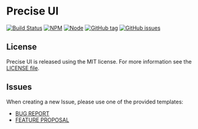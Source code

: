 # Precise UI

[![Build Status](https://travis-ci.org/ZEISS/precise-ui.svg?branch=master)](https://travis-ci.org/ZEISS/precise-ui)
[![NPM](https://img.shields.io/npm/v/precise-ui.svg)](https://www.npmjs.com/package/precise-ui)
[![Node](https://img.shields.io/node/v/precise-ui.svg)](https://www.npmjs.com/package/precise-ui)
[![GitHub tag](https://img.shields.io/github/tag/ZEISS/precise-ui.svg)](https://github.com/ZEISS/precise-ui/releases)
[![GitHub issues](https://img.shields.io/github/issues/ZEISS/precise-ui.svg)](https://github.com/ZEISS/precise-ui/issues)

## License

Precise UI is released using the MIT license. For more information see the [LICENSE file](LICENSE).

## Issues

When creating a new Issue, please use one of the provided templates:

- [BUG REPORT](https://github.com/ZEISS/precise-ui/issues/new?template=bugs.md)
- [FEATURE PROPOSAL](https://github.com/ZEISS/precise-ui/issues/new?template=features.md)
